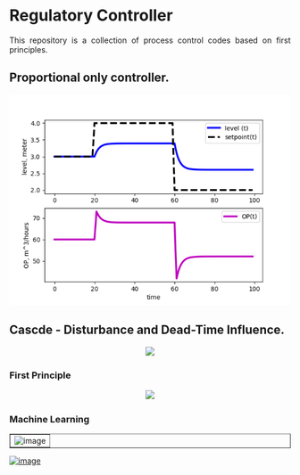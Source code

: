 # Regulatory Controller

<p align="justify">
This repository is a collection of process control codes based on first principles.
  
## Proportional only controller.
<p align="center">
<img src="https://github.com/MuhammadRiyanMadya/Regulatory-Controller/blob/main/png/p_only.png">
</p>
<p align="justify">
  
## Cascde - Disturbance and Dead-Time Influence.
<p align="center">
<img src="https://github.com/MuhammadRiyanMadya/Regulatory_Controller/blob/main/responseselfdrive.png">
</p>



















### First Principle
<!-- ![alt text]()-->
<p align="center">
<img src="https://github.com/MuhammadRiyanMadya/Regulatory_Controller/blob/main/responseselfdrive.png">
</p>

### Machine Learning

<table border="1">
<td><img alt="image" src="https://github.com/MuhammadRiyanMadya/Regulatory_Controller/blob/main/responseselfdrive.png"></td>
</table>

<a href="https://github.com/MuhammadRiyanMadya/Regulatory_Controller/blob/main/responseselfdrive.png">
<img alt="image" src="https://github.com/MuhammadRiyanMadya/Regulatory_Controller/blob/main/responseselfdrive.png" width=13%></a>
<!>
